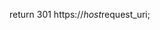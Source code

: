 <!-- layout:code post: 2012-01-09-nginx-redirect_redirect-from-http-to-https -->


return 301 https://$host$request_uri;
